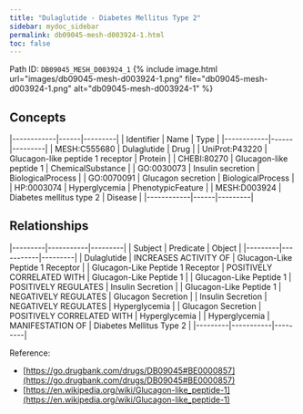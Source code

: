 ```yaml
---
title: "Dulaglutide - Diabetes Mellitus Type 2"
sidebar: mydoc_sidebar
permalink: db09045-mesh-d003924-1.html
toc: false 
---
```



Path ID: `DB09045_MESH_D003924_1`
{% include image.html url="images/db09045-mesh-d003924-1.png" file="db09045-mesh-d003924-1.png" alt="db09045-mesh-d003924-1" %}

## Concepts

|------------|------|---------|
| Identifier | Name | Type    |
|------------|------|---------|
| MESH:C555680 | Dulaglutide | Drug |
| UniProt:P43220 | Glucagon-like peptide 1 receptor | Protein |
| CHEBI:80270 | Glucagon-like peptide 1 | ChemicalSubstance |
| GO:0030073 | Insulin secretion | BiologicalProcess |
| GO:0070091 | Glucagon secretion | BiologicalProcess |
| HP:0003074 | Hyperglycemia | PhenotypicFeature |
| MESH:D003924 | Diabetes mellitus type 2 | Disease |
|------------|------|---------|

## Relationships

|---------|-----------|---------|
| Subject | Predicate | Object  |
|---------|-----------|---------|
| Dulaglutide | INCREASES ACTIVITY OF | Glucagon-Like Peptide 1 Receptor |
| Glucagon-Like Peptide 1 Receptor | POSITIVELY CORRELATED WITH | Glucagon-Like Peptide 1 |
| Glucagon-Like Peptide 1 | POSITIVELY REGULATES | Insulin Secretion |
| Glucagon-Like Peptide 1 | NEGATIVELY REGULATES | Glucagon Secretion |
| Insulin Secretion | NEGATIVELY REGULATES | Hyperglycemia |
| Glucagon Secretion | POSITIVELY CORRELATED WITH | Hyperglycemia |
| Hyperglycemia | MANIFESTATION OF | Diabetes Mellitus Type 2 |
|---------|-----------|---------|

Reference: 
  - [https://go.drugbank.com/drugs/DB09045#BE0000857](https://go.drugbank.com/drugs/DB09045#BE0000857)
  - [https://en.wikipedia.org/wiki/Glucagon-like_peptide-1](https://en.wikipedia.org/wiki/Glucagon-like_peptide-1)
